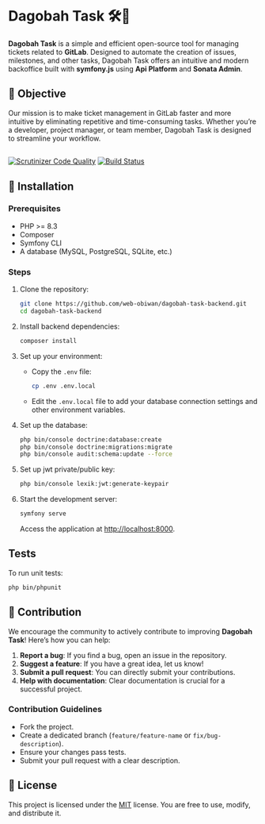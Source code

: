 # Dagobah Task 🛠️🚀

**Dagobah Task** is a simple and efficient open-source tool for managing tickets related to **GitLab**. Designed to automate the creation of issues, milestones, and other tasks, Dagobah Task offers an intuitive and modern backoffice built with **symfony.js** using **Api Platform** and **Sonata Admin**.

## 🎯 Objective

Our mission is to make ticket management in GitLab faster and more intuitive by eliminating repetitive and time-consuming tasks. Whether you’re a developer, project manager, or team member, Dagobah Task is designed to streamline your workflow.

##
[![Scrutinizer Code Quality](https://scrutinizer-ci.com/g/web-obiwan/dagobah-task-backend/badges/quality-score.png?b=develop)](https://scrutinizer-ci.com/g/web-obiwan/dagobah-task-backend/?branch=develop)
[![Build Status](https://scrutinizer-ci.com/g/web-obiwan/dagobah-task-backend/badges/build.png?b=develop)]()

## 📖 Installation

### Prerequisites
- PHP >= 8.3
- Composer
- Symfony CLI
- A database (MySQL, PostgreSQL, SQLite, etc.)

### Steps

1. Clone the repository:
   ```bash
   git clone https://github.com/web-obiwan/dagobah-task-backend.git
   cd dagobah-task-backend
   ```

2. Install backend dependencies:
   ```bash
   composer install
   ```

3. Set up your environment:
    - Copy the `.env` file:
      ```bash
      cp .env .env.local
      ```
    - Edit the `.env.local` file to add your database connection settings and other environment variables.

4. Set up the database:
   ```bash
   php bin/console doctrine:database:create
   php bin/console doctrine:migrations:migrate
   php bin/console audit:schema:update --force
   ```

5. Set up jwt private/public key:
   ```bash
   php bin/console lexik:jwt:generate-keypair
   ```

6. Start the development server:
   ```bash
   symfony serve
   ```

   Access the application at [http://localhost:8000](http://localhost:8000).

## Tests

To run unit tests:
```bash
php bin/phpunit
```

## 🤝 Contribution

We encourage the community to actively contribute to improving **Dagobah Task**! Here’s how you can help:

1. **Report a bug**: If you find a bug, open an issue in the repository.
2. **Suggest a feature**: If you have a great idea, let us know!
3. **Submit a pull request**: You can directly submit your contributions.
4. **Help with documentation**: Clear documentation is crucial for a successful project.

### Contribution Guidelines

- Fork the project.
- Create a dedicated branch (`feature/feature-name` or `fix/bug-description`).
- Ensure your changes pass tests.
- Submit your pull request with a clear description.

## 📜 License

This project is licensed under the [MIT](LICENSE) license. You are free to use, modify, and distribute it.

